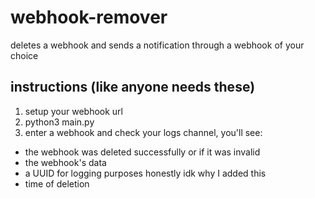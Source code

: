 # webhook-remover
deletes a webhook and sends a notification through a webhook of your choice

## instructions (like anyone needs these)
1) setup your webhook url
2) python3 main.py
3) enter a webhook and check your logs channel, you'll see:
  - the webhook was deleted successfully or if it was invalid
  - the webhook's data
  - a UUID for logging purposes honestly idk why I added this
  - time of deletion 
